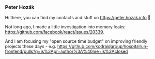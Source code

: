 ### Peter Hozák

Hi there, you can find my contacts and stuff on https://peter.hozak.info 🍊

Not long ago, I made a little investigation into memory leaks: https://github.com/facebook/react/issues/20339.

And I am focusing my "open source time budget" on improving friendly projects these days - e.g. https://github.com/kcdraidgroup/hospitalrun-frontend/pulls?q=is%3Apr+author%3A%40me+is%3Aclosed

